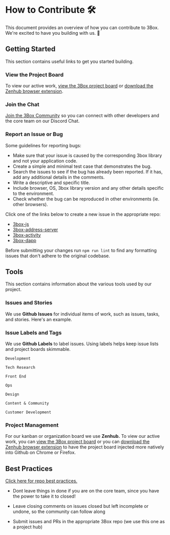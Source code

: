 # How to Contribute 🛠️

This document provides an overview of how you can contribute to 3Box. We're excited to have you building with us. 🎉

## Getting Started
This section contains useful links to get you started building.

### View the Project Board

To view our active work, [view the 3Box project board](https://app.zenhub.com/workspace/o/uport-project/3box/boards?repos=139279908,146687169,146688532,145592766,145133349) or [download the Zenhub browser extension](https://www.zenhub.com/extension).

### Join the Chat

[Join the 3Box Community](https://mailchi.mp/c671ca2b8093/3box) so you can connect with other developers and the core team on our Discord Chat.

### Report an Issue or Bug

Some guidelines for reporting bugs:

- Make sure that your issue is caused by the corresponding 3box library and not your application code.
- Create a simple and minimal test case that demonstrates the bug.
- Search the issues to see if the bug has already been reported. If it has, add any additional details in the comments.
- Write a descriptive and specific title.
- Include browser, OS, 3box library version and any other details specific to the environment.
- Check whether the bug can be reproduced in other environments (ie. other browsers).

Click one of the links below to create a new issue in the appropriate repo:

* [3box-js](https://github.com/3box/3box-js/issues/new?template=bug_report.md)
* [3box-address-server](https://github.com/3box/3box-address-server/issues/new?template=bug_report.md)
* [3box-activity](https://github.com/3box/3box-activity/issues/new?template=bug_report.md)
* [3box-dapp](https://github.com/3box/3box-dapp/issues/new?template=bug_report.md)

Before submitting your changes run `npm run lint` to find any formatting issues that don't adhere to the original codebase.

## Tools
This section contains information about the various tools used by our project.

### Issues and Stories
We use **Github Issues** for individual items of work, such as issues, tasks, and stories. Here's an example.

### Issue Labels and Tags
We use **Github Labels** to label issues. Using labels helps keep issue lists and project boards skimmable.

`Development`

`Tech Research`

`Front End`

`Ops`

`Design`

`Content & Community`

`Customer Development`


### Project Management
For our kanban or organization board we use **Zenhub.**
To view our active work, you can [view the 3Box project board](https://app.zenhub.com/workspace/o/uport-project/3box/boards?repos=139279908,146687169,146688532,145592766,145133349)
or you can [download the Zenhub browser extension](https://www.zenhub.com/extension) to have the project board injected more natively into Github on Chrome or Firefox.

## Best Practices

[Click here for repo best practices.](./devops/repo-best-practices.md)

* Dont leave things in done if you are on the core team, since you have the power to take it to closed!

* Leave closing comments on issues closed but left incomplete or undone, so the community can follow along

* Submit issues and PRs in the appropriate 3Box repo (we use this one as a project hub)


